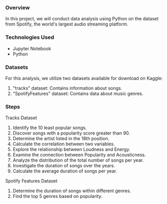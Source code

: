 ### Overview
In this project, we will conduct data analysis using Python on the dataset from Spotify, the world's largest audio streaming platform.

### Technologies Used
- Jupyter Notebook
- Python

### Datasets
For this analysis, we utilize two datasets available for download on Kaggle:
1. "tracks" dataset: Contains information about songs.
2. "SpotifyFeatures" dataset: Contains data about music genres.

### Steps
Tracks Dataset
1. Identify the 10 least popular songs.
2. Discover songs with a popularity score greater than 90.
3. Determine the artist listed in the 18th position.
4. Calculate the correlation between two variables.
5. Explore the relationship between Loudness and Energy.
6. Examine the connection between Popularity and Acousticness.
7. Analyze the distribution of the total number of songs per year.
8. Investigate the duration of songs over the years.
9. Calculate the average duration of songs per year.

Spotify Features Dataset
1. Determine the duration of songs within different genres.
2. Find the top 5 genres based on popularity.
